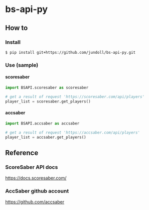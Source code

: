 # bs-api-py

## How to
### Install
```console
$ pip install git+https://github.com/jundoll/bs-api-py.git
```

### Use (sample)
<!-- 
#### beatsaver
```python
import BSAPI.beatsaver as beatsaver
```
-->

#### scoresaber
```python
import BSAPI.scoresaber as scoresaber

# get a result of request 'https://scoresaber.com/api/players'
player_list = scoresaber.get_players()
```

#### accsaber
```python
import BSAPI.accsaber as accsaber

# get a result of request 'https://accsaber.com/api/players'
player_list = accsaber.get_players()
```


## Reference
<!-- 
### BeatSaver API docs
https://api.beatsaver.com/docs/
-->

### ScoreSaber API docs
https://docs.scoresaber.com/

### AccSaber github account
https://github.com/accsaber
